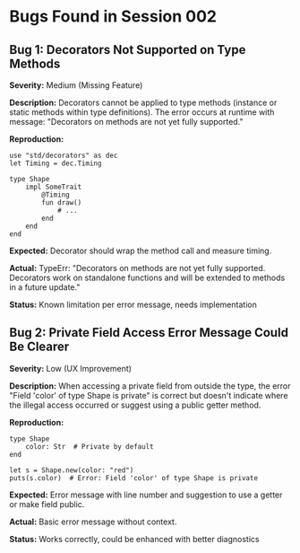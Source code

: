 # Bugs Found in Session 002

## Bug 1: Decorators Not Supported on Type Methods

**Severity:** Medium (Missing Feature)

**Description:**
Decorators cannot be applied to type methods (instance or static methods within type definitions). The error occurs at runtime with message: "Decorators on methods are not yet fully supported."

**Reproduction:**
```quest
use "std/decorators" as dec
let Timing = dec.Timing

type Shape
    impl SomeTrait
        @Timing
        fun draw()
            # ...
        end
    end
end
```

**Expected:**
Decorator should wrap the method call and measure timing.

**Actual:**
TypeErr: "Decorators on methods are not yet fully supported. Decorators work on standalone functions and will be extended to methods in a future update."

**Status:** Known limitation per error message, needs implementation

## Bug 2: Private Field Access Error Message Could Be Clearer

**Severity:** Low (UX Improvement)

**Description:**
When accessing a private field from outside the type, the error "Field 'color' of type Shape is private" is correct but doesn't indicate where the illegal access occurred or suggest using a public getter method.

**Reproduction:**
```quest
type Shape
    color: Str  # Private by default
end

let s = Shape.new(color: "red")
puts(s.color)  # Error: Field 'color' of type Shape is private
```

**Expected:**
Error message with line number and suggestion to use a getter or make field public.

**Actual:**
Basic error message without context.

**Status:** Works correctly, could be enhanced with better diagnostics
